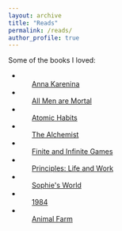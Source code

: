 ```yaml
---
layout: archive
title: "Reads"
permalink: /reads/
author_profile: true
---
```


Some of the books I loved:

- <ul><a href="{{ site.baseurl }}/reads/anna_karenina">Anna Karenina</a></ul>
- <ul><a href="{{ site.baseurl }}/reads/all_men_are_mortal">All Men are Mortal</a></ul>
- <ul><a href="{{ site.baseurl }}/reads/atomic_habits">Atomic Habits</a></ul>
- <ul><a href="{{ site.baseurl }}/reads/the_alchemist">The Alchemist</a></ul>
- <ul><a href="{{ site.baseurl }}/reads/finite_and_infinite_games">Finite and Infinite Games</a></ul>
- <ul><a href="{{ site.baseurl }}/reads/principles_life_and_work">Principles: Life and Work</a></ul>
- <ul><a href="{{ site.baseurl }}/reads/sophies_world">Sophie's World</a></ul>
- <ul><a href="{{ site.baseurl }}/reads/1984">1984</a></ul>
- <ul><a href="{{ site.baseurl }}/reads/animal_farm">Animal Farm</a></ul>
